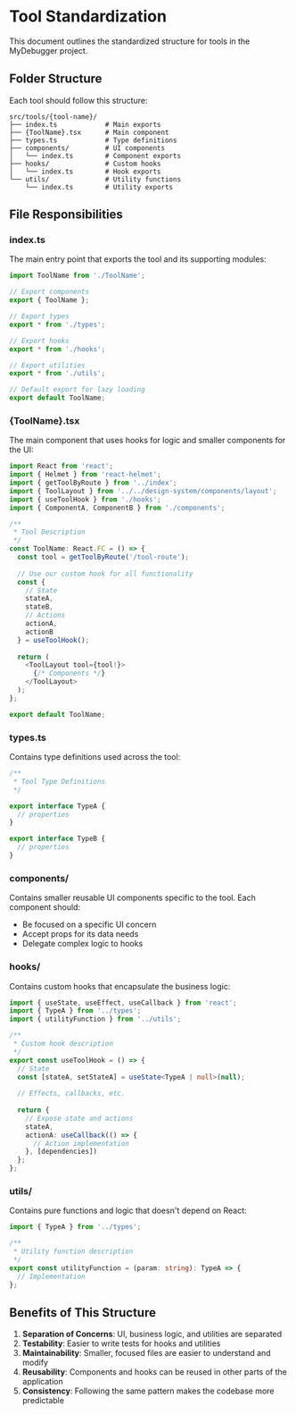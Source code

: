 # Tool Standardization

This document outlines the standardized structure for tools in the MyDebugger project.

## Folder Structure

Each tool should follow this structure:

```
src/tools/{tool-name}/
├── index.ts            # Main exports 
├── {ToolName}.tsx      # Main component
├── types.ts            # Type definitions
├── components/         # UI components
│   └── index.ts        # Component exports
├── hooks/              # Custom hooks
│   └── index.ts        # Hook exports
└── utils/              # Utility functions
    └── index.ts        # Utility exports
```

## File Responsibilities

### index.ts

The main entry point that exports the tool and its supporting modules:

```typescript
import ToolName from './ToolName';

// Export components
export { ToolName };

// Export types
export * from './types';

// Export hooks
export * from './hooks';

// Export utilities
export * from './utils';

// Default export for lazy loading
export default ToolName;
```

### {ToolName}.tsx

The main component that uses hooks for logic and smaller components for the UI:

```typescript
import React from 'react';
import { Helmet } from 'react-helmet';
import { getToolByRoute } from '../index';
import { ToolLayout } from '../../design-system/components/layout';
import { useToolHook } from './hooks';
import { ComponentA, ComponentB } from './components';

/**
 * Tool Description
 */
const ToolName: React.FC = () => {
  const tool = getToolByRoute('/tool-route');
  
  // Use our custom hook for all functionality
  const {
    // State
    stateA,
    stateB,
    // Actions
    actionA,
    actionB
  } = useToolHook();
  
  return (
    <ToolLayout tool={tool!}>
      {/* Components */}
    </ToolLayout>
  );
};

export default ToolName;
```

### types.ts

Contains type definitions used across the tool:

```typescript
/**
 * Tool Type Definitions
 */

export interface TypeA {
  // properties
}

export interface TypeB {
  // properties
}
```

### components/

Contains smaller reusable UI components specific to the tool. Each component should:
- Be focused on a specific UI concern
- Accept props for its data needs
- Delegate complex logic to hooks

### hooks/

Contains custom hooks that encapsulate the business logic:

```typescript
import { useState, useEffect, useCallback } from 'react';
import { TypeA } from '../types';
import { utilityFunction } from '../utils';

/**
 * Custom hook description
 */
export const useToolHook = () => {
  // State
  const [stateA, setStateA] = useState<TypeA | null>(null);
  
  // Effects, callbacks, etc.
  
  return {
    // Expose state and actions
    stateA,
    actionA: useCallback(() => {
      // Action implementation
    }, [dependencies])
  };
};
```

### utils/

Contains pure functions and logic that doesn't depend on React:

```typescript
import { TypeA } from '../types';

/**
 * Utility function description
 */
export const utilityFunction = (param: string): TypeA => {
  // Implementation
};
```

## Benefits of This Structure

1. **Separation of Concerns**: UI, business logic, and utilities are separated
2. **Testability**: Easier to write tests for hooks and utilities
3. **Maintainability**: Smaller, focused files are easier to understand and modify
4. **Reusability**: Components and hooks can be reused in other parts of the application
5. **Consistency**: Following the same pattern makes the codebase more predictable
